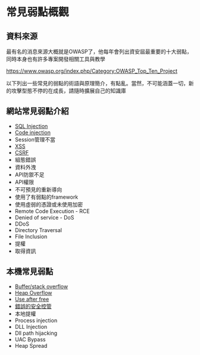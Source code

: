 常見弱點概觀
=====

## 資料來源

最有名的消息來源大概就是OWASP了，他每年會列出資安屆最重要的十大弱點，同時本身也有許多專案開發相關工具與教學

<https://www.owasp.org/index.php/Category:OWASP_Top_Ten_Project>


以下列出一些常見的弱點的術語與原理簡介，有點亂。當然，不可能涵蓋一切，新的攻擊型態不停的在成長，請隨時擴展自己的知識庫

## 網站常見弱點介紹

* [SQL Injection](https://zh.wikipedia.org/zh-tw/SQL%E8%B3%87%E6%96%99%E9%9A%B1%E7%A2%BC%E6%94%BB%E6%93%8A)
* [Code injection](https://zh.wikipedia.org/zh-tw/%E4%BB%A3%E7%A2%BC%E6%B3%A8%E5%85%A5)
* Session管理不當
* [XSS](https://zh.wikipedia.org/wiki/%E8%B7%A8%E7%B6%B2%E7%AB%99%E6%8C%87%E4%BB%A4%E7%A2%BC)
* [CSRF](https://zh.wikipedia.org/zh-tw/%E8%B7%A8%E7%AB%99%E8%AF%B7%E6%B1%82%E4%BC%AA%E9%80%A0)
* 組態錯誤
* 資料外洩
* API防禦不足
* API權限
* 不可預見的重新導向
* 使用了有弱點的framework
* 使用虛弱的憑證或未使用加密
* Remote Code Execution - RCE
* Denied of service - DoS
* DDoS
* Directory Traversal 
* File Inclusion 
* 提權
* 取得資訊



## 本機常見弱點

* [Buffer/stack overflow](https://ithelp.ithome.com.tw/articles/10188599)
* [Heap Overflow](https://en.wikipedia.org/wiki/Heap_overflow)
* [Use after free](https://www.anquanke.com/post/id/85281)
* [錯誤的安全控管](https://www.ithome.com.tw/news/126764)
* 本地提權
* Process injection
* DLL Injection
* Dll path hijacking
* UAC Bypass
* Heap Spread